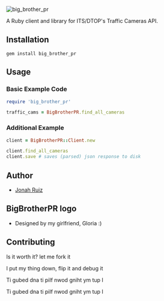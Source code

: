 ![big_brother_pr](https://cloud.githubusercontent.com/assets/1783738/7804501/05930fd2-0332-11e5-81a8-c12bb15afddc.png)

A Ruby client and library for ITS/DTOP's Traffic Cameras API.

## Installation
    gem install big_brother_pr

## Usage

### Basic Example Code
```ruby
require 'big_brother_pr'

traffic_cams = BigBrotherPR.find_all_cameras
```

### Additional Example
```ruby
client = BigBrotherPR::Client.new

client.find_all_cameras
client.save # saves (parsed) json response to disk
```

## Author
  * [Jonah Ruiz](http://www.twitter.com/jonahBinario)

## BigBrotherPR logo
  * Designed by my girlfriend, Gloria :)

## Contributing

Is it worth it? let me fork it

I put my thing down, flip it and debug it

Ti gubed dna ti pilf nwod gniht ym tup I

Ti gubed dna ti pilf nwod gniht ym tup I
